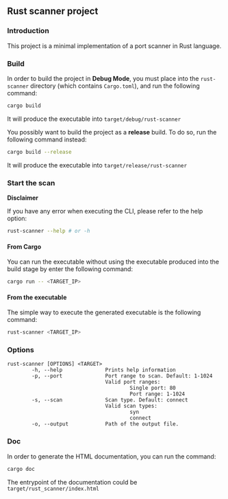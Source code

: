 ## Rust scanner project

### Introduction

This project is a minimal implementation of a port scanner in Rust language.

### Build

In order to build the project in **Debug Mode**, you must place into the `rust-scanner` directory (which contains `Cargo.toml`), and run the following command:

```bash
cargo build
```
It will produce the executable into `target/debug/rust-scanner`

You possibly want to build the project as a **release** build. To do so, run the following command instead:
```bash
cargo build --release
```
It will produce the executable into `target/release/rust-scanner`

### Start the scan
**Disclaimer**

If you have any error when executing the CLI, please refer to the help option:
```bash
rust-scanner --help # or -h
```

#### From Cargo
You can run the executable without using the executable produced into the build stage by enter the following command:
```bash
cargo run -- <TARGET_IP>
```

#### From the executable
The simple way to execute the generated executable is the following command:
```bash
rust-scanner <TARGET_IP>
```

### Options
```
rust-scanner [OPTIONS] <TARGET>
        -h, --help              Prints help information
        -p, --port              Port range to scan. Default: 1-1024
                                Valid port ranges:
                                        Single port: 80
                                        Port range: 1-1024
        -s, --scan              Scan type. Default: connect
                                Valid scan types:
                                        syn
                                        connect
        -o, --output            Path of the output file.
```

### Doc
In order to generate the HTML documentation, you can run the command:
```bash
cargo doc
```
The entrypoint of the documentation could be `target/rust_scanner/index.html`